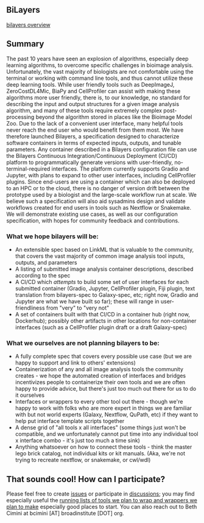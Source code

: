 ## BiLayers 

[bilayers overview](./assets/bilayers.png)

## Summary

The past 10 years have seen an explosion of algorithms, especially deep learning algorithms, to overcome specific challenges in bioimage analysis. Unfortunately, the vast majority of biologists are not comfortable using the terminal or working with command line tools, and thus cannot utilize these deep learning tools. While user friendly tools such as DeepImageJ, ZeroCostDL4Mic, BiaPy and CellProfiler can assist with making these algorithms more user friendly, there is, to our knowledge, no standard for describing the input and output structures for a given image analysis algorithm, and many of these tools require extremely complex post-processing beyond the algorithm stored in places like the Bioimage Model Zoo. Due to the lack of a convenient user interface, many helpful tools never reach the end user who would benefit from them most. We have therefore launched Bilayers, a specification designed to characterize software containers in terms of expected inputs, outputs, and tunable parameters. Any container described in a Bilayers configuration file can use the Bilayers Continuous Integration/Continuous Deployment (CI/CD) platform to programmatically generate versions with user-friendly, no-terminal-required interfaces. The platform currently supports Gradio and Jupyter, with plans to expand to other user interfaces, including CellProfiler plugins. Since end-users are using a container which can also be deployed to an HPC or to the cloud, there is no danger of version drift between the prototype used by a biologist and the large-scale workflow run at scale. We believe such a specification will also aid sysadmins design and validate workflows created for end users in tools such as Nextflow or Snakemake. We will demonstrate existing use cases, as well as our configuration specification, with hopes for community feedback and contributions.

### What we hope bilayers will be:
- An extensible spec based on LinkML that is valuable to the community, that covers the vast majority of common image analysis tool inputs, outputs, and parameters
- A listing of submitted image analysis container descriptions, described according to the spec
- A CI/CD which _attempts_ to build some set of user interfaces for each submitted container (Gradio, Jupyter, CellProfiler plugin, Fiji plugin, text translation from bilayers-spec to Galaxy-spec, etc; right now, Gradio and Jupyter are what we have built so far); these will range in user-friendliness from "very" to "very not"
- A set of containers built with that CI/CD in a container hub (right now, Dockerhub); possibly other artifacts in other locations for non-container interfaces (such as a CellProfiler plugin draft or a draft Galaxy-spec)

### What we ourselves are not planning bilayers to be:
- A fully complete spec that covers every possible use case (but we are happy to support and link to others' extensions)
- Containerization of any and all image analysis tools the community creates - we hope the automated creation of interfaces and bridges incentivizes people to containerize their own tools and we are often happy to provide advice, but there's just too much out there for us to do it ourselves
- Interfaces or wrappers to every other tool out there - though we're happy to work with folks who are more expert in things we are familiar with but not world experts (Galaxy, Nextflow, QuPath, etc) if they want to help put interface template scripts together
- A dense grid of "all tools x all interfaces" (some things just won't be compatible, and we unfortunately cannot put time into any individual tool x interface combo - it's just too much a time sink)
- Anything whatsoever on how to connect these tools - think the master lego brick catalog, not individual kits or kit manuals. (Aka, we're not trying to recreate nextflow, or snakemake, or cwl/wdl)

## That sounds cool! How can I participate?

Please feel free to create [issues](https://github.com/bilayer-containers/bilayers/issues) or participate in [discussions](https://github.com/orgs/bilayer-containers/discussions); you may find especially useful the [running lists of tools we plan to wrap and wrappers we plan to make](https://github.com/orgs/bilayer-containers/discussions/categories/running-lists-of-things) especially good places to start. You can also reach out to Beth Cimini  at bcimini [AT] broadinstitute [DOT] org.
